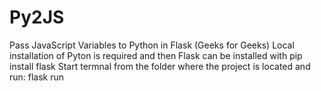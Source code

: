 # Py2JS
Pass JavaScript Variables to Python in Flask (Geeks for Geeks)
Local installation of Pyton is required and then Flask can be installed with pip install flask
Start termnal from the folder where the project is located and run: flask run
